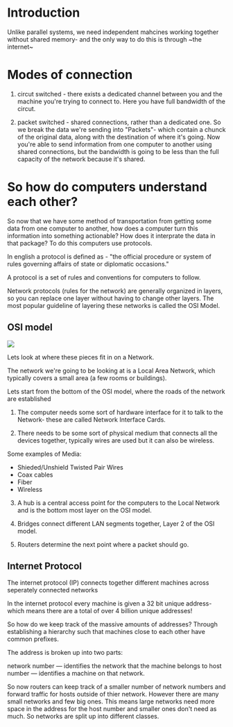 # Introduction

Unlike parallel systems, we need independent mahcines working together without shared memory- and the only way to do this is through ~the internet~

# Modes of connection

1. circut switched - there exists a dedicated channel between you and the machine you're trying to connect to. Here you have full bandwidth of the circut.

2. packet switched - shared connections, rather than a dedicated one. So we break the data we're sending into "Packets"- which contain a chunck of the original data, along with the destination of where it's going. Now you're able to send information from one computer to another using shared connections, but the bandwidth is going to be less than the full capacity of the network because it's shared.

# So how do computers understand each other?

So now that we have some method of transportation from getting some data from one computer to another, how does a computer turn this information into something actionable? How does it interprate the data in that package? To do this computers use protocols. 

In english a protocol is defined as - "the official procedure or system of rules governing affairs of state or diplomatic occasions."

A protocol is a set of rules and conventions for computers to follow.

Network protocols (rules for the network) are generally organized in layers, so you can replace one layer without having to change other layers. The most popular guideline of layering these networks is called the OSI Model.

## OSI model

<a><img src="http://f.tqn.com/y/compnetworking/1/S/g/basics_osimodel.jpg"></a>

Lets look at where these pieces fit in on a Network.

The network we're going to be looking at is a Local Area Network, which typically covers a small area (a few rooms or buildings).

Lets start from the bottom of the OSI model, where the roads of the network are established

1. The computer needs some sort of hardware interface for it to talk to the Network- these are called Network Interface Cards.

2. There needs to be some sort of physical medium that connects all the devices together, typically wires are used but it can also be wireless.

Some examples of Media:
- Shieded/Unshield Twisted Pair Wires
- Coax cables
- Fiber 
- Wireless 

3. A hub is a central access point for the computers to the Local Network and is the bottom most layer on the OSI model. 

4. Bridges connect different LAN segments together, Layer 2 of the OSI model.

5. Routers determine the next point where a packet should go.

## Internet Protocol

The internet protocol (IP) connects together different machines across seperately connected networks

In the internet protocol every machine is given a 32 bit unique address- which means there are a total of over 4 billion unique addresses! 

So how do we keep track of the massive amounts of addresses? Through establishing a hierarchy such that machines close to each other have common prefixes.

The address is broken up into two parts:

network number — identifies the network that the machine belongs to
host number — identifies a machine on that network.

So now routers can keep track of a smaller number of network numbers and forward traffic for hosts outside of thier network. However there are many small networks and few big ones. This means large networks need more space in the address for the host number and smaller ones don't need as much. So networks are split up into different classes.

